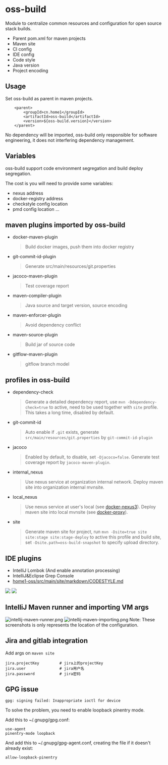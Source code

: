 
# oss-build
Module to centralize common resources and configuration for open source stack builds.

- Parent pom.xml for maven projects
- Maven site
- CI config
- IDE config
- Code style
- Java version
- Project encoding


## Usage

Set oss-build as parent in maven projects.

        <parent>
            <groupId>cn.home1</groupId>
            <artifactId>oss-build</artifactId>
            <version>${oss-build.version}</version>
        </parent>

No dependency will be imported, oss-build only responsible for software engineering,
it does not interfering dependency management.


## Variables

oss-build support code environment segregation and build deploy segregation.

The cost is you will need to provide some variables:
+ nexus address
+ docker-registry address
+ checkstyle config location
+ pmd config location
...


## maven plugins imported by oss-build

+ docker-maven-plugin
    > Build docker images, push them into docker registry

+ git-commit-id-plugin
    > Generate src/main/resources/git.properties

+ jacoco-maven-plugin
    > Test coverage report

+ maven-compiler-plugin
    > Java source and target version, source encoding

+ maven-enforcer-plugin
    > Avoid dependency conflict

+ maven-source-plugin
    > Build jar of source code

+ gitflow-maven-plugin
    > gitflow branch model


## profiles in oss-build

+ dependency-check
    > Generate a detailed dependency report, use `mvn -Ddependency-check=true` to active, need to be used together with `site` profile.
    This takes a long time, disabled by default.

+ git-commit-id
    > Auto enable if `.git` exists, generate `src/main/resources/git.properties` by `git-commit-id-plugin`

+ jacoco
    > Enabled by default, to disable, set `-Djacoco=false`.
    Generate test coverage report by `jacoco-maven-plugin`.

+ internal_nexus
    > Use nexus service at organization internal network.
    Deploy maven site into organization internal mvnsite.

+ local_nexus
    > Use nexus service at user's local (see [docker-nexus3](../docker-nexus3/README.html)).
    Deploy maven site into local mvnsite (see [docker-proxy](../docker-proxy/README.html)).

+ site
    > Generate maven site for project,
    run `mvn -Dsite=true site site:stage site:stage-deploy` to active this profile and build site, 
    set `-Dsite.path=oss-build-snapshot` to specify upload directory.


## IDE plugins

  + IntelliJ         Lombok (And enable annotation processing)
  + IntelliJ&Eclipse Grep Console
  + [home1-oss/src/main/site/markdown/CODESTYLE.md](../home1-oss/CODESTYLE.html)

![](images/intellij_project_sdk.png)
![](images/intellij_enable_annotation_processors.png)


## IntelliJ Maven runner and importing VM args

  ![intellij-maven-runner.png](images/intellij_maven_runner.png)
  ![intellij-maven-importing.png](images/intellij_maven_importing.png)
  Note: These screenshots is only represents the location of the configuration.


## Jira and gitlab integration

Add args on `maven site` 

    jira.projectKey         # jira上的projectKey
    jira.user               # jira用户名
    jira.password           # jira密码

## GPG issue
```
gpg: signing failed: Inappropriate ioctl for device
```

To solve the problem, you need to enable loopback pinentry mode.

Add this to ~/.gnupg/gpg.conf:
```
use-agent 
pinentry-mode loopback
```
And add this to ~/.gnupg/gpg-agent.conf, creating the file if it doesn't already exist:
```
allow-loopback-pinentry
```
